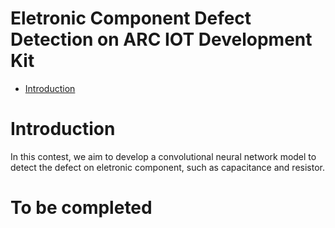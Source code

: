 # Eletronic Component Defect Detection on ARC IOT Development Kit
* [Introduction](#Introduction)

# Introduction
In this contest, we aim to develop a convolutional neural network model to detect the defect on eletronic component, such 
as capacitance and resistor.

# To be completed
